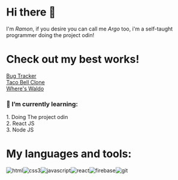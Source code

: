 
<h1>Hi there 👋</h1>
<p>I'm <i>Ramon</i>, 
    if you desire you can call me <i>Argo</i> too, 
    i'm a self-taught programmer doing the project odin!
    <br>
    <h1> Check out my best works! </h1>
    <a href="https://argotenacius.github.io/bug-tracker/">Bug Tracker</a> <br>
    <a href="https://argotenacius.github.io/Tacobell-clone/">Taco Bell Clone</a> <br>
    <a href="https://argotenacius.github.io/wheres-waldo/">Where's Waldo</a>
    <h3>🌱 I’m currently learning: </h3>
    1. Doing The project odin <br>
    2. React JS <br>
    3. Node JS 
</p>
<h1>My languages and tools:</h1>
<div style="display: flex;">
    <img src="https://cdn-icons-png.flaticon.com/64/732/732212.png" alt="html">
    <img src="https://cdn-icons-png.flaticon.com/64/732/732190.png" alt="css3">
    <img src="https://cdn-icons-png.flaticon.com/64/5968/5968292.png" alt="javascript">
    <img src="https://cdn-icons-png.flaticon.com/64/1126/1126012.png" alt="react">
    <img src="https://img.icons8.com/color/64/firebase.png" alt="firebase">
    <img src="https://img.icons8.com/color/64/git.png" alt="git">
    <!--
    <img src="https://img.icons8.com/fluency/64/node-js.png" alt="node js">
    -->
</div>
